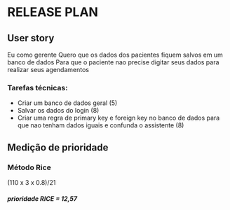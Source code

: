 # RELEASE PLAN 

## User story
Eu como gerente
Quero que os dados dos pacientes fiquem salvos em um banco de dados
Para que o paciente nao precise digitar seus dados para realizar seus agendamentos 

### Tarefas técnicas:
-  Criar um banco de dados geral       (5)
-  Salvar os dados do login            (8)
-  Criar uma regra de primary key e foreign key no banco de dados para que nao tenham dados iguais e confunda o assistente  (8)

## Medição de prioridade
### Método Rice
(110 x 3 x 0.8)/21
##### prioridade RICE = 12,57

